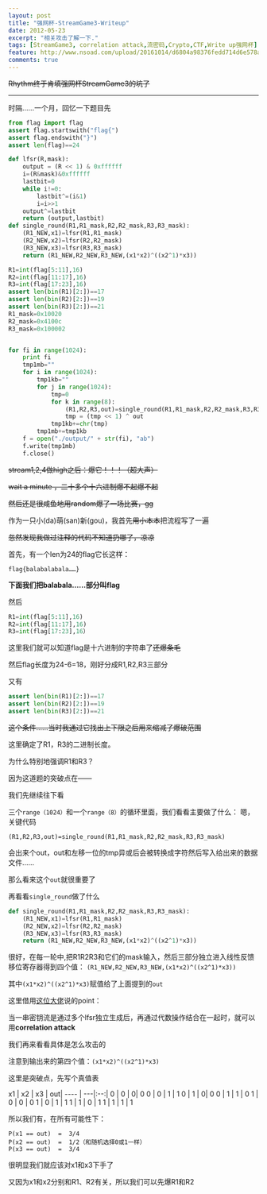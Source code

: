 ```yaml
---
layout: post
title: "强网杯-StreamGame3-Writeup"
date: 2012-05-23
excerpt: "相关攻击了解一下."
tags: [StreamGame3, correlation attack,流密码,Crypto,CTF,Write up强网杯]
feature: http://www.nsoad.com/upload/20161014/d6804a98376fedd714d6e578aa6c7e14.png
comments: true
---
```


~~Rhythm终于肯填强网杯StreamGame3的坑了~~

----

时隔……一个月，回忆一下题目先

```python
from flag import flag
assert flag.startswith("flag{")
assert flag.endswith("}")
assert len(flag)==24

def lfsr(R,mask):
    output = (R << 1) & 0xffffff
    i=(R&mask)&0xffffff
    lastbit=0
    while i!=0:
        lastbit^=(i&1)
        i=i>>1
    output^=lastbit
    return (output,lastbit)
def single_round(R1,R1_mask,R2,R2_mask,R3,R3_mask):
    (R1_NEW,x1)=lfsr(R1,R1_mask)
    (R2_NEW,x2)=lfsr(R2,R2_mask)
    (R3_NEW,x3)=lfsr(R3,R3_mask)
    return (R1_NEW,R2_NEW,R3_NEW,(x1*x2)^((x2^1)*x3))

R1=int(flag[5:11],16)
R2=int(flag[11:17],16)
R3=int(flag[17:23],16)
assert len(bin(R1)[2:])==17
assert len(bin(R2)[2:])==19
assert len(bin(R3)[2:])==21
R1_mask=0x10020
R2_mask=0x4100c
R3_mask=0x100002


for fi in range(1024):
    print fi
    tmp1mb=""
    for i in range(1024):
        tmp1kb=""
        for j in range(1024):
            tmp=0
            for k in range(8):
                (R1,R2,R3,out)=single_round(R1,R1_mask,R2,R2_mask,R3,R3_mask)
                tmp = (tmp << 1) ^ out
            tmp1kb+=chr(tmp)
        tmp1mb+=tmp1kb
    f = open("./output/" + str(fi), "ab")
    f.write(tmp1mb)
    f.close()
```


~~stream1,2,4做high之后：爆它！！！（超大声）~~

~~wait a minute ，二十多个十六进制爆不起爆不起~~

~~然后还是很咸鱼地用random爆了一场比赛，gg~~

作为一只小(da)萌(san)新(gou)，我首先~~用小本本~~把流程写了一遍

~~忽然发现我做过注释的代码不知道扔哪了，凉凉~~

首先，有一个len为24的flag它长这样：

`flag{balabalabala……}`

**下面我们把balabala……部分叫flag**

然后

```python
R1=int(flag[5:11],16)
R2=int(flag[11:17],16)
R3=int(flag[17:23],16）
```

这里我们就可以知道flag是十六进制的字符串了~~还爆条毛~~

然后flag长度为24-6=18，刚好分成R1,R2,R3三部分

又有
```python
assert len(bin(R1)[2:])==17
assert len(bin(R2)[2:])==19
assert len(bin(R3)[2:])==21
```

~~这个条件……当时我通过它找出上下限之后用来缩减了爆破范围~~

这里确定了R1，R3的二进制长度。

为什么特别地强调R1和R3？

因为这道题的突破点在——

我们先继续往下看

三个`range（1024）`和一个`range（8）`的循环里面，我们看看主要做了什么：
嗯，关键代码

`(R1,R2,R3,out)=single_round(R1,R1_mask,R2,R2_mask,R3,R3_mask)`

会出来个out，out和左移一位的tmp异或后会被转换成字符然后写入给出来的数据文件……

那么看来这个`out`就很重要了

再看看`single_round`做了什么

```python
def single_round(R1,R1_mask,R2,R2_mask,R3,R3_mask):
    (R1_NEW,x1)=lfsr(R1,R1_mask)
    (R2_NEW,x2)=lfsr(R2,R2_mask)
    (R3_NEW,x3)=lfsr(R3,R3_mask)
    return (R1_NEW,R2_NEW,R3_NEW,(x1*x2)^((x2^1)*x3))
```
   
很好，在每一轮中,把R1R2R3和它们的mask输入，然后三部分独立进入线性反馈移位寄存器得到四个值：
`(R1_NEW,R2_NEW,R3_NEW,(x1*x2)^((x2^1)*x3))`

其中`(x1*x2)^((x2^1)*x3)`赋值给了上面提到的`out`

这里借用[这位大佬](http://blog.leanote.com/post/xp0intjnu@gmail.com/66c91498d13b)说的point：

当一串密钥流是通过多个lfsr独立生成后，再通过代数操作结合在一起时，就可以用**correlation attack**

我们再来看看具体是怎么攻击的

注意到输出来的第四个值：`(x1*x2)^((x2^1)*x3)`

这里是突破点，先写个真值表

x1 | x2 | x3 | out|
---- | ---|:--:|
    0    | 0  |  0|    0
    0  |  0  |  1 |   1
    0 |   1  |  0|    0
    0  |  1  |  1  |  0
    1   | 0  |  0  |  0
    1 |   0  |  1  |  1
    1  |  1 |   0  |  1
    1   | 1  |  1  |  1
   
 所以我们有，在所有可能性下：
```
P(x1 == out)  =  3/4
P(x2 == out)  =  1/2（和随机选择0或1一样）
P(x3 == out)  =  3/4
```
很明显我们就应该对x1和x3下手了

又因为x1和x2分别和R1、R2有关，所以我们可以先爆R1和R2








